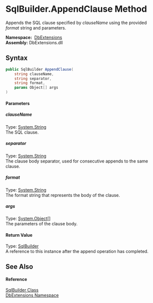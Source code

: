 SqlBuilder.AppendClause Method
==============================
Appends the SQL clause specified by *clauseName* using the provided *format* string and parameters.

  **Namespace:**  [DbExtensions][1]  
  **Assembly:** DbExtensions.dll

Syntax
------

```csharp
public SqlBuilder AppendClause(
	string clauseName,
	string separator,
	string format,
	params Object[] args
)
```

#### Parameters

##### *clauseName*
Type: [System.String][2]  
The SQL clause.

##### *separator*
Type: [System.String][2]  
The clause body separator, used for consecutive appends to the same clause.

##### *format*
Type: [System.String][2]  
The format string that represents the body of the clause.

##### *args*
Type: [System.Object][3][]  
The parameters of the clause body.

#### Return Value
Type: [SqlBuilder][4]  
A reference to this instance after the append operation has completed.

See Also
--------

#### Reference
[SqlBuilder Class][4]  
[DbExtensions Namespace][1]  

[1]: ../README.md
[2]: http://msdn.microsoft.com/en-us/library/s1wwdcbf
[3]: http://msdn.microsoft.com/en-us/library/e5kfa45b
[4]: README.md